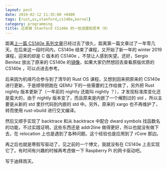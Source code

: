```yaml
---
layout: post
date: 2019-02-12 11:35:00 +0400
tags: [rust,os,stanford,cs140e,kernel]
category: programming
title: 近来做 Stanford CS140e 的一些进展和思考（9）
---
```


距离[上一篇 CS140e 系列文章](/programming/2018/04/10/thoughts-on-stanford-cs140e-8/)已经过去了很久，距离第一篇文章过了一年零几天。在后来这一段时间内，CS140e 结束了课程，又开始了新一年的 winter 2019 课程，迎来的却是 C 版本的 CS140e ，不禁让人感到失望。还好，Sergio Benitez 放出了原来的 CS140e 的[镜像](https://cs140e.sergio.bz)，如果大家仍然想回去查看原版优质的 CS140e ，可以点进去参考。

后来因为机缘巧合参与到了清华的 Rust OS 课程，又想到回来把原来的 CS140e 进行更新，于是顺带把跑在 QEMU 下的一些需要的工作给做了，另外把 Rust nightly 版本更新了（一年前的 nightly 还能叫 nightly ？），才发现标准库变化还是蛮大的，由于 nightly 版本变了，而且原来是内嵌了一个阉割过的 std ，所以主要是从新的 std 里抄代码到内嵌的 std 中。另外，原来的 xargo 也不再维护了，转而使用 rust-xbuild 进行交叉编译。

然后又顺手实现了 backtrace 和从 backtrace 中配合 dward symbols 找函数名的功能，不过实践证明，这些东西还是 addr2line 做得更好，所以也就没有做下去，在 relocation 上也是遇到了各种问题。这个经验也是应用到了 rCore 那边。

再之后也就是寒假写驱动了，见之前的一个博文，我就没有在 CS140e 上去实现它了。有时间有兴趣的时候再考虑做一下 Raspberry Pi 的网卡驱动吧。

写于迪拜雨天。